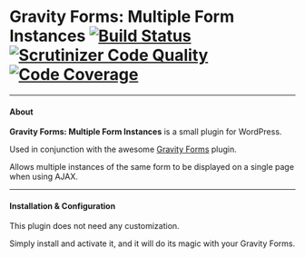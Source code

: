 # Gravity Forms: Multiple Form Instances [![Build Status](https://travis-ci.org/tyxla/Gravity-Forms-Multiple-Form-Instances.svg?branch=master)](https://travis-ci.org/tyxla/Gravity-Forms-Multiple-Form-Instances) [![Scrutinizer Code Quality](https://scrutinizer-ci.com/g/tyxla/Gravity-Forms-Multiple-Form-Instances/badges/quality-score.png?b=master)](https://scrutinizer-ci.com/g/tyxla/Gravity-Forms-Multiple-Form-Instances/?branch=master) [![Code Coverage](https://scrutinizer-ci.com/g/tyxla/Gravity-Forms-Multiple-Form-Instances/badges/coverage.png?b=master)](https://scrutinizer-ci.com/g/tyxla/Gravity-Forms-Multiple-Form-Instances/?branch=master)

-----

#### About

**Gravity Forms: Multiple Form Instances** is a small plugin for WordPress.

Used in conjunction with the awesome [Gravity Forms](http://www.gravityforms.com/) plugin.

Allows multiple instances of the same form to be displayed on a single page when using AJAX.

-----

#### Installation & Configuration

This plugin does not need any customization. 

Simply install and activate it, and it will do its magic with your Gravity Forms.